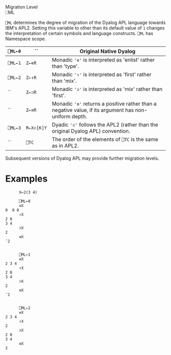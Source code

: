 <div class="heading">
  <div class="name">Migration Level</div>
  <div class="command">⎕ML</div>
</div>

`⎕ML` determines the degree of migration of the Dyalog APL language towards IBM's APL2.  Setting this variable to other than its default value of `1` changes the interpretation of certain symbols and language constructs. `⎕ML` has Namespace scope.

| `⎕ML←0` | `` | Original Native Dyalog |
| --- | --- | --- |
| `⎕ML←1` | `Z←∊R` | Monadic `'∊'` is interpreted as 'enlist' rather than 'type'. |
| `⎕ML←2` | `Z←↑R` | Monadic `'↑'` is interpreted as 'first' rather than 'mix'. |
| `` | `Z←⊃R` | Monadic `'⊃'` is interpreted as 'mix' rather than 'first'. |
| `` | `Z←≡R` | Monadic `'≡'` returns a positive rather than a negative value, if its argument has non-uniform depth. |
| `⎕ML←3` | `R←X⊂[K]Y` | Dyadic `'⊂'` follows the APL2 (rather than the original Dyalog APL) convention. |
| `` | `⎕TC` | The order of the elements of `⎕TC` is the same as in APL2. |

Subsequent versions of Dyalog APL may provide further migration levels.

# Examples
```apl
      X←2(3 4)

      ⎕ML←0
      ∊X
0  0 0
      ↑X
2 0
3 4
      ⊃X
2
      ≡X
¯2

```
```apl

      ⎕ML←1
      ∊X
2 3 4
      ↑X
2 0
3 4
      ⊃X
2
      ≡X
¯2

```
```apl

      ⎕ML←2
      ∊X
2 3 4
      ↑X
2
      ⊃X
2 0
3 4
      ≡X
2

```
